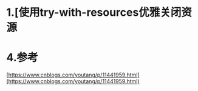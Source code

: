 # 1.[使用try-with-resources优雅关闭资源

# 4.参考

[https://www.cnblogs.com/youtang/p/11441959.html](https://www.cnblogs.com/youtang/p/11441959.html)

